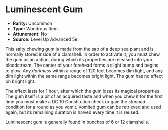 # Luminescent Gum

- **Rarity:** Uncommon
- **Type:** Wondrous Item
- **Attunement:** No
- **Source:** Level Up Advanced 5e

This salty chewing gum is made from the sap of a deep sea plant and is normally stored inside of a clamshell. In order to activate it, you must chew the gum as an action, during which its properties are released into your bloodstream. The center of your forehead forms a slight bump and begins to glow. Any _darkness_  within a range of 120 feet becomes dim light, and any dim light within the same range becomes bright light. The gum has no effect on bright light.

The effect lasts for 1 hour, after which the gum loses its magical properties. The gum itself is a bit of an acquired taste and when you chew it for the first time you must make a DC 10 Constitution check or gain the _stunned_  condition for a round as you vomit. Vomited gum can be retrieved and used again, but its remaining duration is halved every time it is reused.

Luminescent gum is generally found in bunches of 6 or 12 clamshells.

